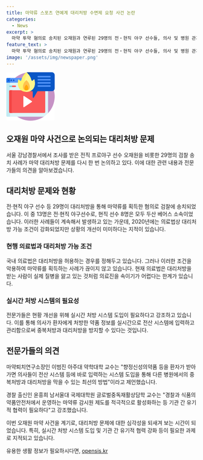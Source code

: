 ```yaml
---
title: 마약류 스포츠 연예계 대리처방 수면제 요청 사건 논란
categories:
  - News
excerpt: >
  마약 투약 혐의로 송치된 오재원과 연루된 29명의 전・현직 야구 선수들, 의사 및 병원 관계자들이 검찰에 넘겨졌다. 수면제나 항우울제 등을 오재원에게 전달한 혐의로 23명이 송치됐으며, 다른 6명은 약사법 위반 등 혐의로 송치됐다. 이와 관련해 유명 연예인들 역시 마약류를 대리 처방받는 문제가 지속되고 있으며, 대리처방 가능 조건이 강화됐지만 효과는 미미한 상황이다. 전문가들은 실시간 처방 시스템 도입 등을 적극 강구해야 한다고 주장하고 있다.
feature_text: >
  마약 투약 혐의로 송치된 오재원과 연루된 29명의 전・현직 야구 선수들, 의사 및 병원 관계자들이 검찰에 넘겨졌다. 수면제나 항우울제 등을 오재원에게 전달한 혐의로 23명이 송치됐으며, 다른 6명은 약사법 위반 등 혐의로 송치됐다. 이와 관련해 유명 연예인들 역시 마약류를 대리 처방받는 문제가 지속되고 있으며, 대리처방 가능 조건이 강화됐지만 효과는 미미한 상황이다. 전문가들은 실시간 처방 시스템 도입 등을 적극 강구해야 한다고 주장하고 있다.
image: '/assets/img/newspaper.png'
---
```


<p><img src="/assets/img/news.png" alt="rentncar 속보" /></p>

<h2>오재원 마약 사건으로 논의되는 대리처방 문제</h2>

<p data-ke-size="size16"></p>

<p>서울 강남경찰서에서 조사를 받은 전직 프로야구 선수 오재원을 비롯한 29명의 검찰 송치 사례가 마약 대리처방 문제를 다시 한 번 논의하고 있다. 이에 대한 관련 내용과 전문가들의 의견을 알아보겠습니다. </p>

<h2 data-ke-size="size26">대리처방 문제와 현황</h2>

<p>전·현직 야구 선수 등 29명이 대리처방을 통해 마약류를 획득한 혐의로 검찰에 송치되었습니다. 이 중 13명은 전·현직 야구선수로, 현직 선수 8명은 모두 두산 베어스 소속이었습니다. 이러한 사례들이 계속해서 발생하고 있는 가운데, 2020년에는 의료법상 대리처방 가능 조건이 강화되었지만 상황의 개선이 미미하다는 지적이 있습니다.</p>

<h3 data-ke-size="size24">현행 의료법과 대리처방 가능 조건</h3>

<p>국내 의료법은 대리처방을 허용하는 경우를 정해두고 있습니다. 그러나 이러한 조건을 악용하여 마약류를 획득하는 사례가 끊이지 않고 있습니다. 현재 의료법은 대리처방을 받는 사람이 실제 질병을 앓고 있는 것처럼 의료진을 속이기가 어렵다는 한계가 있습니다.</p>

<h3 data-ke-size="size24">실시간 처방 시스템의 필요성</h3>

<p>전문가들은 현황 개선을 위해 실시간 처방 시스템 도입이 필요하다고 강조하고 있습니다. 이를 통해 의사가 환자에게 처방한 약품 정보를 실시간으로 전산 시스템에 입력하고 관리함으로써 중복처방과 대리처방을 방지할 수 있다는 것입니다.</p>

<h2 data-ke-size="size26">전문가들의 의견</h2>

<p>마약퇴치연구소장인 이범진 아주대 약학대학 교수는 "향정신성의약품 등을 환자가 받아가면 의사들이 전산 시스템 등에 바로 입력하는 시스템 도입을 통해 다른 병원에서의 중복처방과 대리처방을 막을 수 있는 최선의 방법"이라고 제언했습니다. </p>

<p>경찰 출신인 윤흥희 남서울대 국제대학원 글로벌중독재활상담학 교수는 "경찰과 식품의약품안전처에서 운영하는 마약류 감시원 제도를 적극적으로 활성화하는 등 기관 간 유기적 협력이 필요하다"고 강조했습니다.</p>

<p>이번 오재원 마약 사건을 계기로, 대리처방 문제에 대한 심각성을 되새겨 보는 시간이 되었습니다. 특히, 실시간 처방 시스템 도입 및 기관 간 유기적 협력 강화 등이 필요한 과제로 지적되고 있습니다.</p>

<p data-ke-size="size16"></p>
유용한 생활 정보가 필요하시다면, <a href="https://opensis.kr" rel="dofollow">opensis.kr</a>


